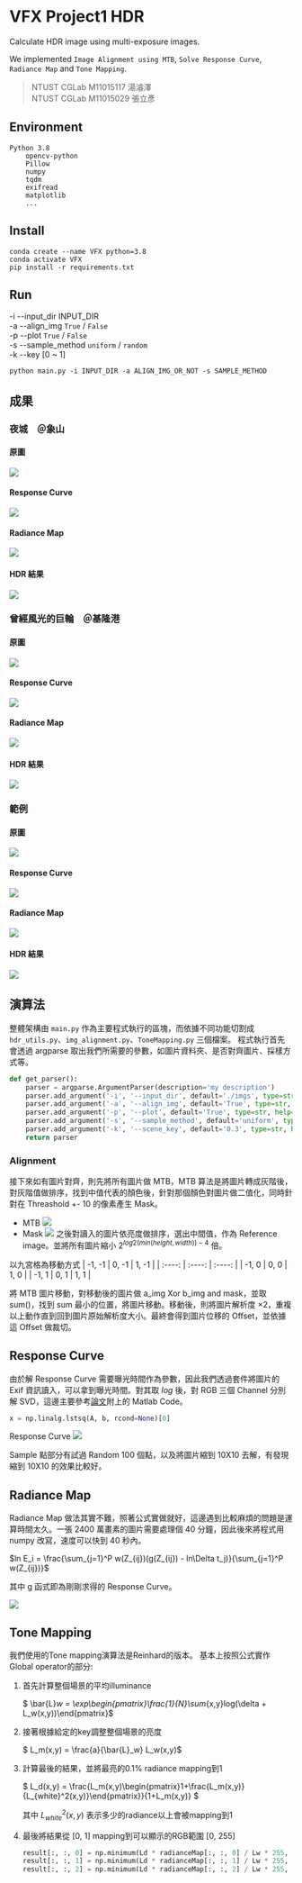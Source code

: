 # VFX Project1 HDR
Calculate HDR image using multi-exposure images.

We implemented `Image Alignment using MTB`, `Solve Response Curve`, `Radiance Map` and `Tone Mapping`.

> NTUST CGLab M11015117 湯濬澤\
> NTUST CGLab M11015029 張立彥

## Environment
```
Python 3.8
    opencv-python
    Pillow
    numpy
    tqdm
    exifread
    matplotlib
    ...
```

## Install
```
conda create --name VFX python=3.8
conda activate VFX
pip install -r requirements.txt
```

## Run
-i --input_dir INPUT_DIR\
-a --align_img `True` / `False`\
-p --plot `True` / `False`\
-s --sample_method `uniform` / `random`\
-k --key [0 ~ 1]

```
python main.py -i INPUT_DIR -a ALIGN_IMG_OR_NOT -s SAMPLE_METHOD
```

## 成果
### 夜城　＠象山
#### 原圖
![](./our_imgs/Elephant_mountain_101/DSC00174-2.JPG)
#### Response Curve
![](./results/Elephant_mountain_101/Response_curve.png)
#### Radiance Map
![](./results/Elephant_mountain_101/Radiance_map.png)
#### HDR 結果
![](./results/Elephant_mountain_101/ldr_0.2.jpg)

### 曾經風光的巨輪　＠基隆港
#### 原圖
![](./our_imgs/ship/ship_5.jpg)
#### Response Curve
![](./results/ship/ship_response_curve.png)
#### Radiance Map
![](./results/ship/ship_radiance_map.png)
#### HDR 結果
![](./results/ship/result.jpg)


### 範例
#### 原圖
![](./imgs/img06.jpg)
#### Response Curve
![](./results/room/response_curve.png)
#### Radiance Map
![](./results/room/radiance_map.png)
#### HDR 結果
![](./results/room/results.jpg)

## 演算法
整體架構由 `main.py` 作為主要程式執行的區塊，而依據不同功能切割成 `hdr_utils.py`、`img_alignment.py`、`ToneMapping.py` 三個檔案。
程式執行首先會透過 argparse 取出我們所需要的參數，如圖片資料夾、是否對齊圖片、採樣方式等。

```python
def get_parser():
    parser = argparse.ArgumentParser(description='my description')
    parser.add_argument('-i', '--input_dir', default='./imgs', type=str, help='Folder of input images.')
    parser.add_argument('-a', '--align_img', default='True', type=str, help='Whether to align img or not.')
    parser.add_argument('-p', '--plot', default='True', type=str, help='Whether to plot result or not.')
    parser.add_argument('-s', '--sample_method', default='uniform', type=str, help='The way to sample points [uniform / random]')
    parser.add_argument('-k', '--scene_key', default='0.3', type=str, help='How light or dark the scene is. [0.0, 1.0]')
    return parser
```

### Alignment
接下來如有圖片對齊，則先將所有圖片做 MTB，MTB 算法是將圖片轉成灰階後，對灰階值做排序，找到中值代表的顏色後，針對那個顏色對圖片做二值化，同時針對在 Threashold +- 10 的像素產生 Mask。
* MTB
![](./doc/imgs/mtb.jpg)
* Mask
![](./doc/imgs/mask.jpg)
之後對讀入的圖片依亮度做排序，選出中間值，作為 Reference image。並將所有圖片縮小 $2^{log2(min(height, width)) - 4}$ 倍。

以九宮格為移動方式
| -1, -1 | 0, -1 | 1, -1 |
| :----: | :----: | :----: |
| -1, 0 | 0, 0 | 1, 0 |
| -1, 1 | 0, 1 | 1, 1 |

將 MTB 圖片移動，對移動後的圖片做 a_img Xor b_img and mask，並取 sum()，找到 sum 最小的位置，將圖片移動。移動後，則將圖片解析度 ×2，重複以上動作直到回到圖片原始解析度大小。最終會得到圖片位移的 Offset，並依據這 Offset 做裁切。

## Response Curve
由於解 Response Curve 需要曝光時間作為參數，因此我們透過套件將圖片的 Exif 資訊讀入，可以拿到曝光時間。對其取 $log$ 後，對 RGB 三個 Channel 分別解 SVD，這邊主要參考[論文](http://www.pauldebevec.com/Research/HDR/debevec-siggraph97.pdf)附上的 Matlab Code。

```python
x = np.linalg.lstsq(A, b, rcond=None)[0]
```
 Response Curve
![](./results/room/response_curve.png)

Sample 點部分有試過 Random 100 個點，以及將圖片縮到 10X10 去解，有發現縮到 10X10 的效果比較好。

## Radiance Map
Radiance Map 做法其實不難，照著公式實做就好，這邊遇到比較麻煩的問題是運算時間太久。一張 2400 萬畫素的圖片需要處理個 40 分鐘，因此後來將程式用 numpy 改寫，速度可以快到 40 秒內。

$ln E_i = \frac{\sum_{j=1}^P w(Z_{ij})(g(Z_{ij}) - ln\Delta t_j)}{\sum_{j=1}^P w(Z_{ij})}$

其中 g 函式即為剛剛求得的 Response Curve。

![](./results/room/radiance_map.png)

## Tone Mapping
我們使用的Tone mapping演算法是Reinhard的版本。
基本上按照公式實作Global operator的部分:

1. 首先計算整個場景的平均illuminance

    $ \bar{L}_w = \exp\begin{pmatrix}\frac{1}{N}\sum_{x,y}log(\delta + L_w(x,y))\end{pmatrix}$

2. 接著根據給定的key調整整個場景的亮度

    $ L_m(x,y) = \frac{a}{\bar{L}_w} L_w(x,y)$

3. 計算最後的結果，並將最亮的0.1% radiance mapping到1

    $ L_d(x,y) = \frac{L_m(x,y)\begin{pmatrix}1+\frac{L_m(x,y)}{L_{white}^2(x,y)}\end{pmatrix}}{1+L_m(x,y)} $

    其中 $L_{white}^2(x,y)$ 表示多少的radiance以上會被mapping到1

4. 最後將結果從 [0, 1] mapping到可以顯示的RGB範圍 [0, 255]
    ```python
    result[:, :, 0] = np.minimum(Ld * radianceMap[:, :, 0] / Lw * 255, 255)
    result[:, :, 1] = np.minimum(Ld * radianceMap[:, :, 1] / Lw * 255, 255)
    result[:, :, 2] = np.minimum(Ld * radianceMap[:, :, 2] / Lw * 255, 255)
    ```